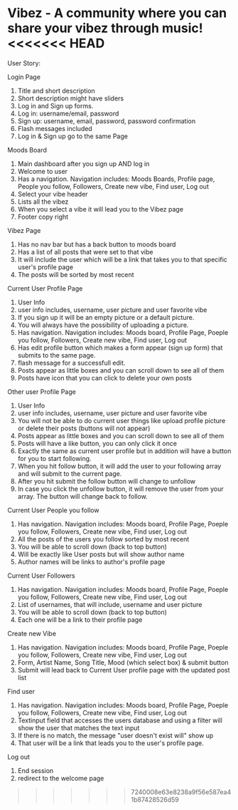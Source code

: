 Vibez - A community where you can share your vibez through music!
<<<<<<< HEAD
=======

User Story:

Login Page

1. Title and short description
2. Short description might have sliders
3. Log in and Sign up forms.
4. Log in: username/email, password
5. Sign up: username, email, password, password confirmation
6. Flash messages included
7. Log in & Sign up go to the same Page

Moods Board

1. Main dashboard after you sign up AND log in
2. Welcome to user
3. Has a navigation. Navigation includes: Moods Boards, Profile page, People you follow, Followers, Create new vibe, Find user, Log out
4. Select your vibe header
5. Lists all the vibez
6. When you select a vibe it will lead you to the Vibez page
6. Footer copy right

Vibez Page

1. Has no nav bar but has a back button to moods board
2. Has a list of all posts that were set to that vibe
3. It will include the user which will be a link that takes you to that specific user's profile page
4. The posts will be sorted by most recent

Current User Profile Page

1. User Info
2. user info includes, username, user picture and user favorite vibe
3. If you sign up it will be an empty picture or a default picture.
4. You will always have the possibility of uploading a picture.
5. Has navigation. Navigation includes: Moods board, Profile Page, Poeple you follow, Followers, Create new vibe, Find user, Log out
6. Has edit profile button which makes a form appear (sign up form) that submits to the same page.
7. flash message for a successfull edit.
8. Posts appear as little boxes and you can scroll down to see all of them
9. Posts have icon that you can click to delete your own posts

Other user Profile Page

1. User Info
2. user info includes, username, user picture and user favorite vibe
3. You will not be able to do current user things like upload profile picture or delete their posts (buttons will not appear)
4. Posts appear as little boxes and you can scroll down to see all of them
5. Posts will have a like button, you can only click it once
6. Exactly the same as current user profile but in addition will have a button for you to start following.
7. When you hit follow button, it will add the user to your following array and will submit to the current page.
8. After you hit submit the follow button will change to unfollow
9. In case you click the unfollow button, it will remove the user from your array. The button will change back to follow.

Current User People you follow

1. Has navigation. Navigation includes: Moods board, Profile Page, Poeple you follow, Followers, Create new vibe, Find user, Log out
2. All the posts of the users you follow sorted by most recent
3. You will be able to scroll down (back to top button)
4. Will be exactly like User posts but will show author name
5. Author names will be links to author's profile page

Current User Followers

1. Has navigation. Navigation includes: Moods board, Profile Page, Poeple you follow, Followers, Create new vibe, Find user, Log out
2. List of usernames, that will include, username and user picture
3. You will be able to scroll down (back to top button)
4. Each one will be a link to their profile page

Create new Vibe

1. Has navigation. Navigation includes: Moods board, Profile Page, Poeple you follow, Followers, Create new vibe, Find user,  Log out
2. Form, Artist Name, Song Title, Mood (which select box) & submit button
3. Submit will lead back to Current User profile page with the updated post list

Find user

1. Has navigation. Navigation includes: Moods board, Profile Page, Poeple you follow, Followers, Create new vibe, Find user,  Log out
2. Textinput field that accesses the users database and using a filter will show the user that matches the text input
3. If there is no match, the message "user doesn't exist will" show up
3. That user will be a link that leads you to the user's profile page.


Log out

1. End session
2. redirect to the welcome page
>>>>>>> 7240008e63e8238a9f56e587ea41b87428526d59
